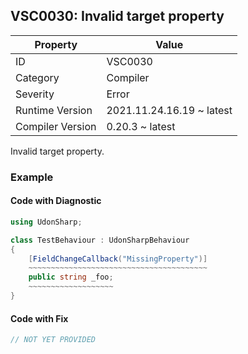 ## VSC0030: Invalid target property

| Property         | Value                     | 
| ---------------- | ------------------------- | 
| ID               | VSC0030                   | 
| Category         | Compiler                  | 
| Severity         | Error                     | 
| Runtime Version  | 2021.11.24.16.19 ~ latest | 
| Compiler Version | 0.20.3 ~ latest           | 

Invalid target property\.  

### Example

#### Code with Diagnostic


```csharp
using UdonSharp;

class TestBehaviour : UdonSharpBehaviour
{
    [FieldChangeCallback("MissingProperty")]
    ~~~~~~~~~~~~~~~~~~~~~~~~~~~~~~~~~~~~~~~~
    public string _foo;
    ~~~~~~~~~~~~~~~~~~~
}
```

#### Code with Fix


```csharp
// NOT YET PROVIDED
```



